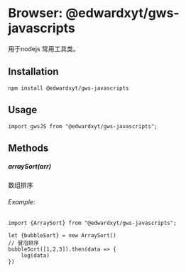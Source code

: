 # Browser: @edwardxyt/gws-javascripts
用于nodejs 常用工具类。
## Installation

```
npm install @edwardxyt/gws-javascripts
```
## Usage

```
import gwsJS from "@edwardxyt/gws-javascripts";
```
## Methods
##### arraySort(arr)
数组排序
###### Example:
```
import {ArraySort} from "@edwardxyt/gws-javascripts";

let {bubbleSort} = new ArraySort()
// 冒泡排序
bubbleSort([1,2,3]).then(data => {
    log(data)
})
```